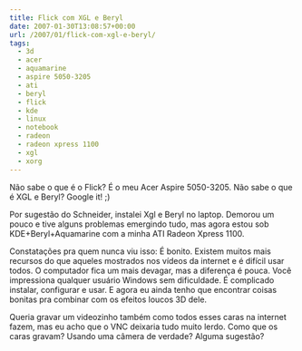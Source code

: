 ```yaml
---
title: Flick com XGL e Beryl
date: 2007-01-30T13:08:57+00:00
url: /2007/01/flick-com-xgl-e-beryl/
tags:
  - 3d
  - acer
  - aquamarine
  - aspire 5050-3205
  - ati
  - beryl
  - flick
  - kde
  - linux
  - notebook
  - radeon
  - radeon xpress 1100
  - xgl
  - xorg
---
```


Não sabe o que é o Flick? É o meu Acer Aspire 5050-3205. Não sabe o que é XGL e Beryl? Google it! ;)

Por sugestão do Schneider, instalei Xgl e Beryl no laptop. Demorou um pouco e tive alguns problemas emergindo tudo, mas agora estou sob KDE+Beryl+Aquamarine com a minha ATI Radeon Xpress 1100.

Constatações pra quem nunca viu isso: É bonito. Existem muitos mais recursos do que aqueles mostrados nos vídeos da internet e é difícil usar todos. O computador fica um mais devagar, mas a diferença é pouca. Você impressiona qualquer usuário Windows sem dificuldade. É complicado instalar, configurar e usar. E agora eu ainda tenho que encontrar coisas bonitas pra combinar com os efeitos loucos 3D dele.

Queria gravar um videozinho também como todos esses caras na internet fazem, mas eu acho que o VNC deixaria tudo muito lerdo. Como que os caras gravam? Usando uma câmera de verdade? Alguma sugestão?
